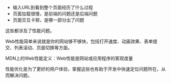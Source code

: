 - 输入URL到看到整个页面经历了什么过程
- 页面加载很慢，是前端的问题还是后端问题
- 页面交互卡顿，是哪一部分出了问题

这些都涉及了性能问题。

Web性能简单来说就是你的网站够不够快，包括打开速度、动画效果、表单提交、列表滚动、页面切换等方面。

MDN上的Web性能定义：Web性能是网站或应用程序的客观度量

性能优化是为了更好的用户体验，掌握这些也有助于开发中快速定位问题所在，从而解决问题。





